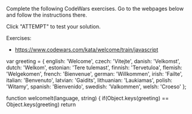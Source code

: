 Complete the following CodeWars exercises. Go to the webpages below and follow the instructions there.

Click "ATTEMPT" to test your solution.

Exercises:

- https://www.codewars.com/kata/welcome/train/javascript

var greeting = {
english: 'Welcome',
czech: 'Vitejte',
danish: 'Velkomst',
dutch: 'Welkom',
estonian: 'Tere tulemast',
finnish: 'Tervetuloa',
flemish: 'Welgekomen',
french: 'Bienvenue',
german: 'Willkommen',
irish: 'Failte',
italian: 'Benvenuto',
latvian: 'Gaidits',
lithuanian: 'Laukiamas',
polish: 'Witamy',
spanish: 'Bienvenido',
swedish: 'Valkommen',
welsh: 'Croeso'
};

function welcomeIt(language, string) {
if(Object.keys(greeting) == Object.keys(greeting)
return
